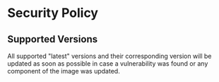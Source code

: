 # Security Policy

## Supported Versions

All supported "latest" versions and their corresponding version will be updated as soon as possible in case a vulnerability was found or any component of the image was updated.
